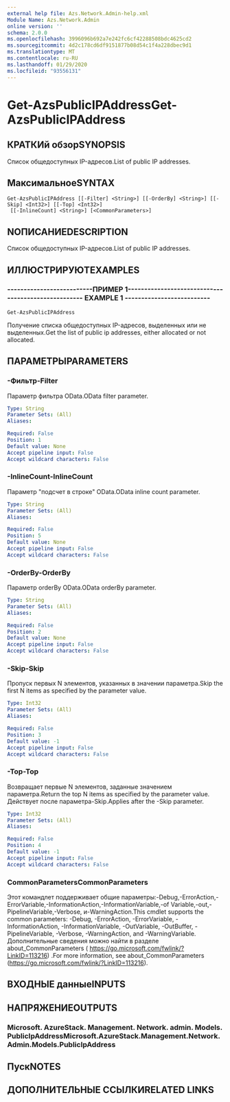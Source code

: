 ```yaml
---
external help file: Azs.Network.Admin-help.xml
Module Name: Azs.Network.Admin
online version: ''
schema: 2.0.0
ms.openlocfilehash: 3996096b692a7e242fc6cf42288508bdc4625cd2
ms.sourcegitcommit: 4d2c178cd6df9151877b08d54c1f4a228dbec9d1
ms.translationtype: MT
ms.contentlocale: ru-RU
ms.lasthandoff: 01/29/2020
ms.locfileid: "93556131"
---
```

# <span data-ttu-id="91eb2-101">Get-AzsPublicIPAddress</span><span class="sxs-lookup"><span data-stu-id="91eb2-101">Get-AzsPublicIPAddress</span></span>

## <span data-ttu-id="91eb2-102">КРАТКИй обзор</span><span class="sxs-lookup"><span data-stu-id="91eb2-102">SYNOPSIS</span></span>
<span data-ttu-id="91eb2-103">Список общедоступных IP-адресов.</span><span class="sxs-lookup"><span data-stu-id="91eb2-103">List of public IP addresses.</span></span>

## <span data-ttu-id="91eb2-104">Максимальное</span><span class="sxs-lookup"><span data-stu-id="91eb2-104">SYNTAX</span></span>

```
Get-AzsPublicIPAddress [[-Filter] <String>] [[-OrderBy] <String>] [[-Skip] <Int32>] [[-Top] <Int32>]
 [[-InlineCount] <String>] [<CommonParameters>]
```

## <span data-ttu-id="91eb2-105">NОПИСАНИЕ</span><span class="sxs-lookup"><span data-stu-id="91eb2-105">DESCRIPTION</span></span>
<span data-ttu-id="91eb2-106">Список общедоступных IP-адресов.</span><span class="sxs-lookup"><span data-stu-id="91eb2-106">List of public IP addresses.</span></span>

## <span data-ttu-id="91eb2-107">ИЛЛЮСТРИРУЮТ</span><span class="sxs-lookup"><span data-stu-id="91eb2-107">EXAMPLES</span></span>

### <span data-ttu-id="91eb2-108">--------------------------ПРИМЕР 1--------------------------</span><span class="sxs-lookup"><span data-stu-id="91eb2-108">-------------------------- EXAMPLE 1 --------------------------</span></span>
```
Get-AzsPublicIPAddress
```

<span data-ttu-id="91eb2-109">Получение списка общедоступных IP-адресов, выделенных или не выделенных.</span><span class="sxs-lookup"><span data-stu-id="91eb2-109">Get the list of public ip addresses, either allocated or not allocated.</span></span>

## <span data-ttu-id="91eb2-110">ПАРАМЕТРЫ</span><span class="sxs-lookup"><span data-stu-id="91eb2-110">PARAMETERS</span></span>

### <span data-ttu-id="91eb2-111">-Фильтр</span><span class="sxs-lookup"><span data-stu-id="91eb2-111">-Filter</span></span>
<span data-ttu-id="91eb2-112">Параметр фильтра OData.</span><span class="sxs-lookup"><span data-stu-id="91eb2-112">OData filter parameter.</span></span>

```yaml
Type: String
Parameter Sets: (All)
Aliases: 

Required: False
Position: 1
Default value: None
Accept pipeline input: False
Accept wildcard characters: False
```

### <span data-ttu-id="91eb2-113">-InlineCount</span><span class="sxs-lookup"><span data-stu-id="91eb2-113">-InlineCount</span></span>
<span data-ttu-id="91eb2-114">Параметр "подсчет в строке" OData.</span><span class="sxs-lookup"><span data-stu-id="91eb2-114">OData inline count parameter.</span></span>

```yaml
Type: String
Parameter Sets: (All)
Aliases: 

Required: False
Position: 5
Default value: None
Accept pipeline input: False
Accept wildcard characters: False
```

### <span data-ttu-id="91eb2-115">-OrderBy</span><span class="sxs-lookup"><span data-stu-id="91eb2-115">-OrderBy</span></span>
<span data-ttu-id="91eb2-116">Параметр orderBy OData.</span><span class="sxs-lookup"><span data-stu-id="91eb2-116">OData orderBy parameter.</span></span>

```yaml
Type: String
Parameter Sets: (All)
Aliases: 

Required: False
Position: 2
Default value: None
Accept pipeline input: False
Accept wildcard characters: False
```

### <span data-ttu-id="91eb2-117">-Skip</span><span class="sxs-lookup"><span data-stu-id="91eb2-117">-Skip</span></span>
<span data-ttu-id="91eb2-118">Пропуск первых N элементов, указанных в значении параметра.</span><span class="sxs-lookup"><span data-stu-id="91eb2-118">Skip the first N items as specified by the parameter value.</span></span>

```yaml
Type: Int32
Parameter Sets: (All)
Aliases: 

Required: False
Position: 3
Default value: -1
Accept pipeline input: False
Accept wildcard characters: False
```

### <span data-ttu-id="91eb2-119">-Top</span><span class="sxs-lookup"><span data-stu-id="91eb2-119">-Top</span></span>
<span data-ttu-id="91eb2-120">Возвращает первые N элементов, заданные значением параметра.</span><span class="sxs-lookup"><span data-stu-id="91eb2-120">Return the top N items as specified by the parameter value.</span></span>
<span data-ttu-id="91eb2-121">Действует после параметра-Skip.</span><span class="sxs-lookup"><span data-stu-id="91eb2-121">Applies after the -Skip parameter.</span></span>

```yaml
Type: Int32
Parameter Sets: (All)
Aliases: 

Required: False
Position: 4
Default value: -1
Accept pipeline input: False
Accept wildcard characters: False
```

### <span data-ttu-id="91eb2-122">CommonParameters</span><span class="sxs-lookup"><span data-stu-id="91eb2-122">CommonParameters</span></span>
<span data-ttu-id="91eb2-123">Этот командлет поддерживает общие параметры:-Debug,-ErrorAction,-ErrorVariable,-InformationAction,-InformationVariable,-of Variable,-out,-PipelineVariable,-Verbose, и-WarningAction.</span><span class="sxs-lookup"><span data-stu-id="91eb2-123">This cmdlet supports the common parameters: -Debug, -ErrorAction, -ErrorVariable, -InformationAction, -InformationVariable, -OutVariable, -OutBuffer, -PipelineVariable, -Verbose, -WarningAction, and -WarningVariable.</span></span> <span data-ttu-id="91eb2-124">Дополнительные сведения можно найти в разделе about_CommonParameters ( https://go.microsoft.com/fwlink/?LinkID=113216) .</span><span class="sxs-lookup"><span data-stu-id="91eb2-124">For more information, see about_CommonParameters (https://go.microsoft.com/fwlink/?LinkID=113216).</span></span>

## <span data-ttu-id="91eb2-125">ВХОДНЫЕ данные</span><span class="sxs-lookup"><span data-stu-id="91eb2-125">INPUTS</span></span>

## <span data-ttu-id="91eb2-126">НАПРЯЖЕНИЕ</span><span class="sxs-lookup"><span data-stu-id="91eb2-126">OUTPUTS</span></span>

### <span data-ttu-id="91eb2-127">Microsoft. AzureStack. Management. Network. admin. Models. PublicIpAddress</span><span class="sxs-lookup"><span data-stu-id="91eb2-127">Microsoft.AzureStack.Management.Network.Admin.Models.PublicIpAddress</span></span>

## <span data-ttu-id="91eb2-128">Пуск</span><span class="sxs-lookup"><span data-stu-id="91eb2-128">NOTES</span></span>

## <span data-ttu-id="91eb2-129">ДОПОЛНИТЕЛЬНЫЕ ССЫЛКИ</span><span class="sxs-lookup"><span data-stu-id="91eb2-129">RELATED LINKS</span></span>

